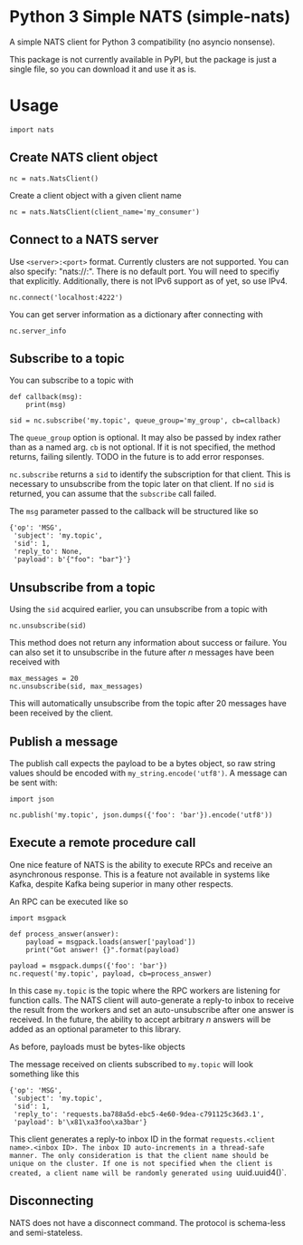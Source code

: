 # Python 3 Simple NATS (simple-nats)

A simple NATS client for Python 3 compatibility (no asyncio nonsense).

This package is not currently available in PyPI, but the package is just a single
file, so you can download it and use it as is.

# Usage

    import nats

## Create NATS client object

    nc = nats.NatsClient()

Create a client object with a given client name

    nc = nats.NatsClient(client_name='my_consumer')

## Connect to a NATS server

Use `<server>:<port>` format. Currently clusters are not
supported.
You can also specify: "nats://<server>:<port>".
There is no default port.
You will need to specifiy that explicitly.
Additionally, there is not IPv6 support as of yet, so use IPv4.

    nc.connect('localhost:4222')

You can get server information as a dictionary after connecting with

    nc.server_info

## Subscribe to a topic

You can subscribe to a topic with

    def callback(msg):
        print(msg)

    sid = nc.subscribe('my.topic', queue_group='my_group', cb=callback)

The `queue_group` option is optional. It may also be passed by index rather than as a
named arg.
`cb` is not optional. If it is not specified, the method returns, failing silently.
TODO in the future is to add error responses.

`nc.subscribe` returns a `sid` to identify the subscription for that client.
This is necessary to unsubscribe from the topic later on that client.
If no `sid` is returned, you can assume that the `subscribe` call failed.

The `msg` parameter passed to the callback will be structured like so

    {'op': 'MSG',
     'subject': 'my.topic',
     'sid': 1,
     'reply_to': None,
     'payload': b'{"foo": "bar"}'}

## Unsubscribe from a topic

Using the `sid` acquired earlier, you can unsubscribe from a topic with

    nc.unsubscribe(sid)

This method does not return any information about success or failure.
You can also set it to unsubscribe in the future after $n$ messages have been received
with

    max_messages = 20
    nc.unsubscribe(sid, max_messages)

This will automatically unsubscribe from the topic after 20 messages have been received by
the client.

## Publish a message

The publish call expects the payload to be a bytes object, so raw string values should be
encoded with `my_string.encode('utf8')`. A message can be sent with:

    import json

    nc.publish('my.topic', json.dumps({'foo': 'bar'}).encode('utf8'))

## Execute a remote procedure call

One nice feature of NATS is the ability to execute RPCs and receive an asynchronous response.
This is a feature not available in systems like Kafka, despite Kafka being superior in many other
respects.

An RPC can be executed like so

    import msgpack

    def process_answer(answer):
        payload = msgpack.loads(answer['payload'])
        print("Got answer! {}".format(payload)

    payload = msgpack.dumps({'foo': 'bar'})
    nc.request('my.topic', payload, cb=process_answer)

In this case `my.topic` is the topic where the RPC workers are listening for function calls.
The NATS client will auto-generate a reply-to inbox to receive the result from the workers and
set an auto-unsubscribe after one answer is received.
In the future, the ability to accept arbitrary $n$ answers will be added as an optional parameter to this library.

As before, payloads must be bytes-like objects

The message received on clients subscribed to `my.topic` will look something like this

    {'op': 'MSG',
     'subject': 'my.topic',
     'sid': 1,
     'reply_to': 'requests.ba788a5d-ebc5-4e60-9dea-c791125c36d3.1',
     'payload': b'\x81\xa3foo\xa3bar'}

This client generates a reply-to inbox ID in the format `requests.<client name>.<inbox ID>.
The inbox ID auto-increments in a thread-safe manner. The only consideration is that the client name
should be unique on the cluster.
If one is not specified when the client is created, a client name will be randomly generated using `uuid.uuid4()`.

## Disconnecting

NATS does not have a disconnect command.
The protocol is schema-less and semi-stateless.
